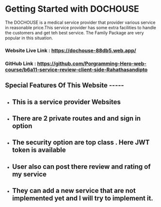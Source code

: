 # Getting Started with DOCHOUSE
The DOCHOUSE is a medical service provider that provider various service in reasonable price.This service provider has some extra facilities to handle the customers and get teh best service. The Family Package are very popular in this situation.  


### Website Live Link : https://dochouse-88db5.web.app/
### GitHub  Link : https://github.com/Porgramming-Hero-web-course/b6a11-service-review-client-side-Rahathasandipto 


## Special Features Of This Website -----

* ## This is a service provider  Websites
* ## There are 2 private routes and and sign in option
* ## The security option are top class . Here JWT token is available
* ## User also can post there review and rating of my service 
* ## They can add a new service that are not implemented yet and I will try to implement it.









